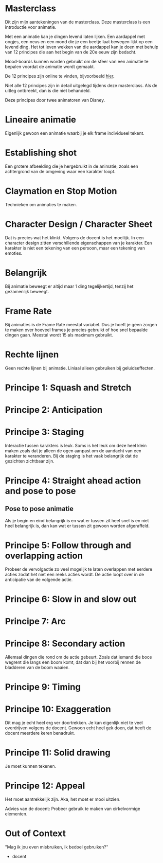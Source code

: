 # Masterclass
Dit zijn mijn aantekeningen van de masterclass. Deze masterclass is een introductie voor animatie.

Met een animatie kan je dingen levend laten lijken. Een aardappel met oogjes, een neus en een mond die je een beetje laat bewegen lijkt op een levend ding. Het tot leven wekken van die aardappel kan je doen met behulp van 12 principes die aan het begin van de 20e eeuw zijn bedacht.

Mood-boards kunnen worden gebruikt om de sfeer van een animatie te bepalen voordat de animatie wordt gemaakt.

De 12 principes zijn online te vinden, bijvoorbeeld [hier](https://en.wikipedia.org/wiki/Twelve_basic_principles_of_animation).

Niet alle 12 principes zijn in detail uitgelegd tijdens deze masterclass. Als de uitleg ontbreekt, dan is die niet behandeld.

Deze principes door twee animatoren van Disney.

# Lineaire animatie
Eigenlijk gewoon een animatie waarbij je elk frame individueel tekent.

# Establishing shot
Een grotere afbeelding die je hergebruikt in de animatie, zoals een achtergrond van de omgeving waar een karakter loopt.

# Claymation en Stop Motion
Technieken om animaties te maken.

# Character Design / Character Sheet
Dat is precies wat het klinkt. Volgens de docent is het moeilijk. In een character design zitten verschillende eigenschappen van je karakter. Een karakter is niet een tekening van een persoon, maar een tekening van emoties.

# Belangrijk
Bij animatie beweegt er altijd maar 1 ding tegelijkertijd, tenzij het gezamenlijk beweegt.

# Frame Rate
Bij animaties is de Frame Rate meestal variabel. Dus je hoeft je geen zorgen te maken over hoeveel frames je precies gebruikt of hoe snel bepaalde dingen gaan. Meestal wordt 15 als maximum gebruikt.

# Rechte lijnen
Geen rechte lijnen bij animatie. Liniaal alleen gebruiken bij geluidseffecten.

# Principe 1: Squash and Stretch

# Principe 2: Anticipation

# Principe 3: Staging
Interactie tussen karakters is leuk. Soms is het leuk om deze heel klein maken zoals dat je alleen de ogen aanpast om de aandacht van een karakter te veranderen. Bij de staging is het vaak belangrijk dat de gezichten zichtbaar zijn.

# Principe 4: Straight ahead action and pose to pose
## Pose to pose animatie
Als je begin en eind belangrijk is en wat er tussen zit heel snel is en niet heel belangrijk is, dan kan wat er tussen zit gewoon worden afgeraffeld.

# Principe 5: Follow through and overlapping action
Probeer de vervolgactie zo veel mogelijk te laten overlappen met eerdere acties zodat het niet een reeks acties wordt. De actie loopt over in de anticipatie van de volgende actie.

# Principe 6: Slow in and slow out

# Principe 7: Arc

# Principe 8: Secondary action
Allemaal dingen die rond om de actie gebeurt. Zoals dat iemand die boos wegrent die langs een boom komt, dat dan bij het voorbij rennen de bladderen van de boom waaien.

# Principe 9: Timing

# Principe 10: Exaggeration
Dit mag je echt heel erg ver doortrekken. Je kan eigenlijk niet te veel overdrijven volgens de docent. Gewoon echt heel gek doen, dat heeft de docent meerdere keren benadrukt.

# Principe 11: Solid drawing
Je moet kunnen tekenen.

# Principe 12: Appeal
Het moet aantrekkelijk zijn. Aka, het moet er mooi uitzien.

Advies van de docent: Probeer gebruik te maken van cirkelvormige elementen.

# Out of Context
"Mag ik jou even misbruiken, ik bedoel gebruiken?"
- docent
